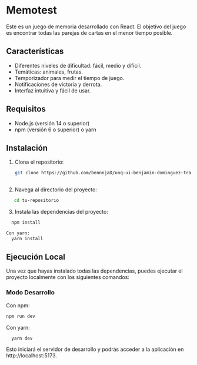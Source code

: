 # Memotest

Este es un juego de memoria desarrollado con React. El objetivo del juego es encontrar todas las parejas de cartas en el menor tiempo posible.

## Características

- Diferentes niveles de dificultad: fácil, medio y difícil.
- Temáticas: animales, frutas.
- Temporizador para medir el tiempo de juego.
- Notificaciones de victoria y derrota.
- Interfaz intuitiva y fácil de usar.

## Requisitos

- Node.js (versión 14 o superior)
- npm (versión 6 o superior) o yarn

## Instalación

1. Clona el repositorio:

   ```bash
   git clone https://github.com/bennnjaD/unq-ui-benjamin-dominguez-trabajo-final.git
  
2. Navega al directorio del proyecto:

  ```bash
     cd tu-repositorio
  ```
3. Instala las dependencias del proyecto:
  ```bash
    npm install
  
  Con yarn:
    yarn install
  ```

## Ejecución Local

Una vez que hayas instalado todas las dependencias, puedes ejecutar el proyecto localmente con los siguientes comandos:

### Modo Desarrollo

Con npm:

```bash
npm run dev
```

Con yarn:
```bash
  yarn dev
```

Esto iniciará el servidor de desarrollo y podrás acceder a la aplicación en http://localhost:5173.


